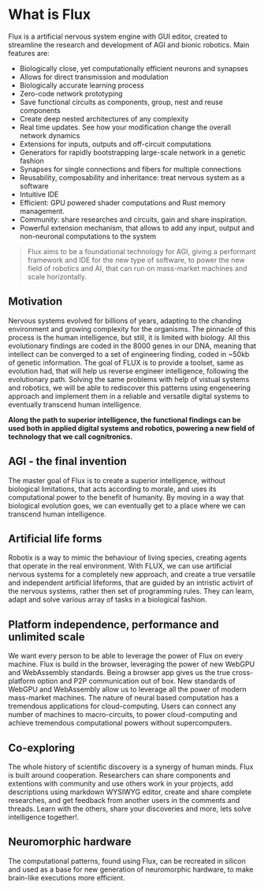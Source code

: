 # What is Flux

Flux is a artificial nervous system engine with GUI editor, created to streamline the research and development of AGI and bionic robotics. Main features are:
* Biologically close, yet computationally efficient neurons and synapses
* Allows for direct transmission and modulation
* Biologically accurate learning process
* Zero-code network prototyping
* Save functional circuits as components, group, nest and reuse components
* Create deep nested architectures of any complexity
* Real time updates. See how your modification change the overall network dynamics
* Extensions for inputs, outputs and off-circuit computations
* Generators for rapidly bootstrapping large-scale network in a genetic fashion
* Synapses for single connections and fibers for multiple connections
* Reusability, composability and inheritance: treat nervous system as a software
* Intuitive IDE
* Efficient: GPU powered shader computations and Rust memory management.
* Community: share researches and circuits, gain and share inspiration.
* Powerful extension mechanism, that allows to add any input, output and non-neuronal computations to the system

> Flux aims to be a foundational technology for AGI, giving a performant framework and IDE for the new type of software, to power the new field of robotics and AI, that can run on mass-market machines and scale horizontally.
## Motivation

Nervous systems evolved for billions of years, adapting to the chanding environment and growing complexity for the organisms. The pinnacle of this process is the human intelligence, but still, it is limited with biology. All this evolutionary findings are coded in the 8000 genes in our DNA, meaning that intellect can be converged to a set of engineering finding, coded in ~50kb of genetic information. The goal of FLUX is to provide a toolset, same as evolution had, that will help us reverse engineer intelligence, following the evolutionary path. Solving the same problems with help of vistual systems and robotics, we will be able to rediscover this patterns using engeneering approach and implement them in a reliable and versatile digital systems to eventually transcend human intelligence.

**Along the path to superior intelligence, the functional findings can be used both in applied digital systems and robotics, powering a new field of technology that we call cognitronics.**

## AGI - the final invention

The master goal of Flux is to create a superior intelligence, without biological limitations, that acts according to morale, and uses its computational power to the benefit of humanity. By moving in a way that biological evolution goes, we can eventually get to a place where we can transcend human intelligence.
## Artificial life forms

Robotix is a way to mimic the behaviour of living species, creating agents that operate in the real environment. With FLUX, we can use artificial nervous systems for a completely new approach, and create a true versatile and independent artificial lifeforms, that are guided by an intristic activirt of the nervous systems, rather then set of programming rules. They can learn, adapt and solve various array of tasks in a biological fashion.
## Platform independence, performance and unlimited scale

We want every person to be able to leverage the power of Flux on every machine. Flux is build in the browser, leveraging the power of new WebGPU and WebAssembly standards. Being a browser app gives us the true cross-platform option and P2P communication out of box. New standards of WebGPU and WebAssembly allow us to leverage all the power of modern mass-market machines. The nature of neural based computation has a tremendous applications for cloud-computing. Users can connect any number of machines to macro-circuits, to power cloud-computing and achieve tremendous computational powers without supercomputers.

## Co-exploring

The whole history of scientific discovery is a synergy of human minds. Flux is built around cooperation. Researchers can share components and extentions with community and use others work in your projects, add descriptions using markdown WYSIWYG editor, create and share complete researches, and get feedback from another users in the comments and threads. Learn with the others, share your discoveries and more, lets solve intelligence together!.

## Neuromorphic hardware

The computational patterns, found using Flux, can be recreated in silicon and used as a base for new generation of neuromorphic hardware, to make brain-like executions more efficient.
